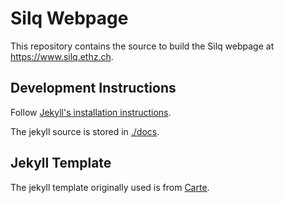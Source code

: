 # Silq Webpage

This repository contains the source to build the Silq webpage at https://www.silq.ethz.ch.

## Development Instructions

Follow [Jekyll's installation
instructions](https://jekyllrb.com/docs/installation/ubuntu/).

The jekyll source is stored in [./docs](./docs).

## Jekyll Template

The jekyll template originally used is from [Carte](https://jekyllthemes.io/theme/carte).
